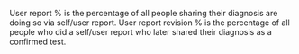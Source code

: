 User report % is the percentage of all people sharing their diagnosis are doing so via self/user report. 
User report revision % is the percentage of all people who did a self/user report who later shared their diagnosis as a confirmed test. 

